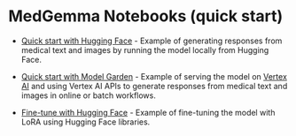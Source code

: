 











# MedGemma Notebooks (quick start)

*   [Quick start with Hugging Face](quick_start_with_hugging_face.ipynb) -
    Example of generating responses from medical text and images by running the
    model locally from Hugging Face.

*   [Quick start with Model Garden](quick_start_with_model_garden.ipynb) -
    Example of serving the model on
    [Vertex AI](https://cloud.google.com/vertex-ai/docs/predictions/overview)
    and using Vertex AI APIs to generate responses from medical text and images
    in online or batch workflows.

*   [Fine-tune with Hugging Face](fine_tune_with_hugging_face.ipynb) - Example
    of fine-tuning the model with LoRA using Hugging Face libraries.
